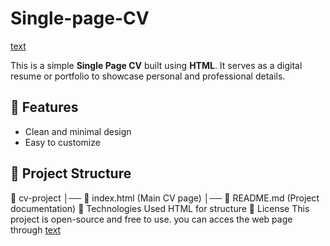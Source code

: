 # Single-page-CV
[text](https://biswajit-single-page-cv.vercel.app/)

This is a simple **Single Page CV** built using **HTML**. It serves as a digital resume or portfolio to showcase personal and professional details.

## 🔹 Features
- Clean and minimal design  
- Easy to customize  

## 📂 Project Structure
📁 cv-project
│── 📄 index.html (Main CV page)
│── 📄 README.md (Project documentation)
📌 Technologies Used
    HTML for structure
📜 License
    This project is open-source and free to use.
    you can acces the web page through [text](https://biswajit-single-page-cv.vercel.app/)